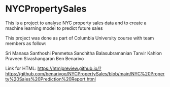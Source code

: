 # NYCPropertySales
This is a project to analyse NYC property sales data and to create a machine learning model to predict future sales

This project was done as part of Columbia University course with team members as follow: 

Sri Manasa Santhoshi Penmetsa 
Sanchitha Balasubramanian 
Tanvir Kahlon  
Praveen Sivashangaran 
Ben Benarivo

Link for HTML: https://htmlpreview.github.io/?https://github.com/benarivoo/NYCPropertySales/blob/main/NYC%20Property%20Sales%20Prediction%20Report.html
